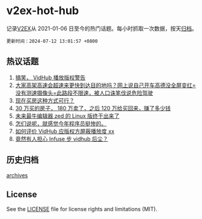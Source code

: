 # v2ex-hot-hub

 记录[V2EX](https://www.v2ex.com/)从 2021-01-06 日至今的热门话题。每小时抓取一次数据，按天[归档](archives)。

`更新时间：2024-07-12 13:01:57 +0800`

## 热议话题

1. [搞笑， VidHub 播放版权警告](https://www.v2ex.com/t/1056612)
1. [大家高架高速会超速来更快到达目的地吗？网上说自己开车高德没全屏变红=没有测速摄像头=此路段不限速，被人口诛笔伐说危险驾驶](https://www.v2ex.com/t/1056720)
1. [现在买房这种方式可行？](https://www.v2ex.com/t/1056564)
1. [30 万买的房子， 180 万卖了，之后 120 万给买回来，赚了多少钱](https://www.v2ex.com/t/1056583)
1. [未来最牛编辑器 zed 的 Linux 版终于出来了](https://www.v2ex.com/t/1056672)
1. [怎们说呢，就感觉今年程序员挺惨的。](https://www.v2ex.com/t/1056600)
1. [如何评价 VidHub 应版权方屏蔽播放度 xx](https://www.v2ex.com/t/1056626)
1. [竟然有人担心 Infuse 步 vidhub 后尘？](https://www.v2ex.com/t/1056719)

## 历史归档

[archives](archives)

## License

See the [LICENSE](LICENSE) file for license rights and limitations (MIT).
